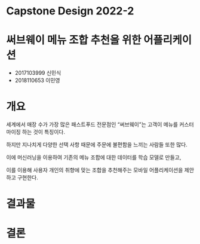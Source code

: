 # Capstone Design 2022-2

# 써브웨이 메뉴 조합 추천을 위한 어플리케이션
- 2017103999 신민식
- 2018110653 이민영

# 개요
세계에서 매장 수가 가장 많은 패스트푸드 전문점인 “써브웨이”는 고객이 메뉴를 커스터마이징 하는 것이 특징이다. 

하지만 지나치게 다양한 선택 사항 때문에 주문에 불편함을 느끼는 사람들 또한 많다. 

이에 머신러닝을 이용하여 기존의 메뉴 조합에 대한 데이터를 학습 모델로 만들고,

이를 이용해 사용자 개인의 취향에 맞는 조합을 추천해주는 모바일 어플리케이션을 제안하고 구현한다. 

 
# 결과물


# 결론
